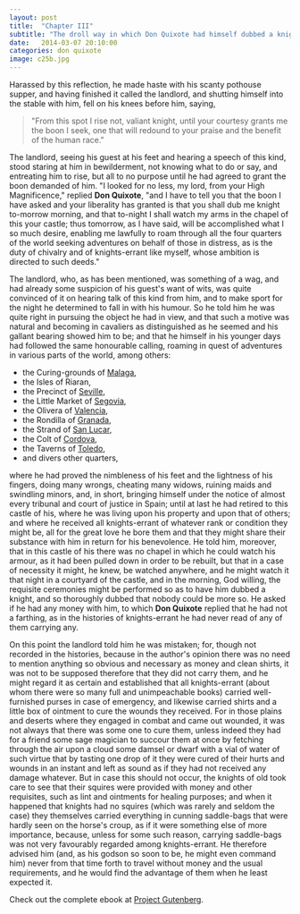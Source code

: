 ```yaml
---
layout: post
title:  "Chapter III"
subtitle: "The droll way in which Don Quixote had himself dubbed a knight"
date:   2014-03-07 20:10:00
categories: don quixote
image: c25b.jpg
---
```


Harassed by this reflection, he made haste with his scanty pothouse supper, and having finished it called the landlord, and shutting himself into the stable with him, fell on his knees before him, saying,

> "From this spot I rise not, valiant knight, until your courtesy grants me the boon I seek, one that will redound to your praise and the benefit of the human race."

The landlord, seeing his guest at his feet and hearing a speech of this kind, stood staring at him in bewilderment, not knowing what to do or say, and entreating him to rise, but all to no purpose until he had agreed to grant the boon demanded of him. "I looked for no less, my lord, from your High Magnificence," replied **Don Quixote**, "and I have to tell you that the boon I have asked and your liberality has granted is that you shall dub me knight to-morrow morning, and that to-night I shall watch my arms in the chapel of this your castle; thus tomorrow, as I have said, will be accomplished what I so much desire, enabling me lawfully to roam through all the four quarters of the world seeking adventures on behalf of those in distress, as is the duty of chivalry and of knights-errant like myself, whose ambition is directed to such deeds."

<!--more-->

The landlord, who, as has been mentioned, was something of a wag, and had already some suspicion of his guest's want of wits, was quite convinced of it on hearing talk of this kind from him, and to make sport for the night he determined to fall in with his humour. So he told him he was quite right in pursuing the object he had in view, and that such a motive was natural and becoming in cavaliers as distinguished as he seemed and his gallant bearing showed him to be; and that he himself in his younger days had followed the same honourable calling, roaming in quest of adventures in various parts of the world, among others:
- the Curing-grounds of [Malaga](http://en.wikipedia.org/wiki/M%C3%A1laga),
- the Isles of Riaran,
- the Precinct of [Seville](http://en.wikipedia.org/wiki/Seville),
- the Little Market of [Segovia](http://en.wikipedia.org/wiki/Segovia),
- the Olivera of [Valencia](http://en.wikipedia.org/wiki/Valencia),
- the Rondilla of [Granada](http://en.wikipedia.org/wiki/Granada),
- the Strand of [San Lucar](http://en.wikipedia.org/wiki/San_Lucar),
- the Colt of [Cordova](http://en.wikipedia.org/wiki/C%C3%B3rdoba,_Andalusia),
- the Taverns of [Toledo](http://en.wikipedia.org/wiki/Toledo,_Spain),
- and divers other quarters,

where he had proved the nimbleness of his feet and the lightness of his fingers, doing many wrongs, cheating many widows, ruining maids and swindling minors, and, in short, bringing himself under the notice of almost every tribunal and court of justice in Spain; until at last he had retired to this castle of his, where he was living upon his property and upon that of others; and where he received all knights-errant of whatever rank or condition they might be, all for the great love he bore them and that they might share their substance with him in return for his benevolence. He told him, moreover, that in this castle of his there was no chapel in which he could watch his armour, as it had been pulled down in order to be rebuilt, but that in a case of necessity it might, he knew, be watched anywhere, and he might watch it that night in a courtyard of the castle, and in the morning, God willing, the requisite ceremonies might be performed so as to have him dubbed a knight, and so thoroughly dubbed that nobody could be more so. He asked if he had any money with him, to which **Don Quixote** replied that he had not a farthing, as in the histories of knights-errant he had never read of any of them carrying any.

On this point the landlord told him he was mistaken; for, though not recorded in the histories, because in the author's opinion there was no need to mention anything so obvious and necessary as money and clean shirts, it was not to be supposed therefore that they did not carry them, and he might regard it as certain and established that all knights-errant (about whom there were so many full and unimpeachable books) carried well-furnished purses in case of emergency, and likewise carried shirts and a little box of ointment to cure the wounds they received. For in those plains and deserts where they engaged in combat and came out wounded, it was not always that there was some one to cure them, unless indeed they had for a friend some sage magician to succour them at once by fetching through the air upon a cloud some damsel or dwarf with a vial of water of such virtue that by tasting one drop of it they were cured of their hurts and wounds in an instant and left as sound as if they had not received any damage whatever. But in case this should not occur, the knights of old took care to see that their squires were provided with money and other requisites, such as lint and ointments for healing purposes; and when it happened that knights had no squires (which was rarely and seldom the case) they themselves carried everything in cunning saddle-bags that were hardly seen on the horse's croup, as if it were something else of more importance, because, unless for some such reason, carrying saddle-bags was not very favourably regarded among knights-errant. He therefore advised him (and, as his godson so soon to be, he might even command him) never from that time forth to travel without money and the usual requirements, and he would find the advantage of them when he least expected it.

Check out the complete ebook at [Project Gutenberg][gutenberg].

[gutenberg]: http://www.gutenberg.org/files/5921/5921-h/5921-h.htm
